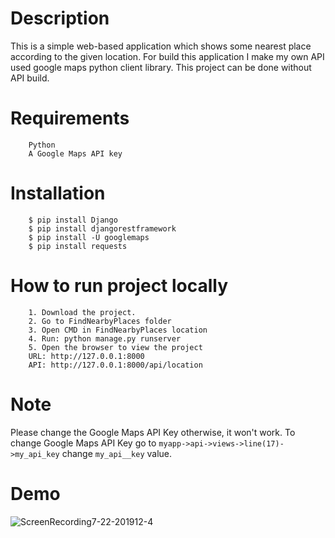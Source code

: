 # Description
This is a simple web-based application which shows some nearest place according to the given location. For build this application I make my own API used google maps python client library. This project can be done without API build. 


# Requirements
```
    Python
    A Google Maps API key
```
    
# Installation
```
    $ pip install Django
    $ pip install djangorestframework
    $ pip install -U googlemaps 
    $ pip install requests
```
# How to run project locally
```
    1. Download the project.
    2. Go to FindNearbyPlaces folder
    3. Open CMD in FindNearbyPlaces location
    4. Run: python manage.py runserver
    5. Open the browser to view the project
    URL: http://127.0.0.1:8000
    API: http://127.0.0.1:8000/api/location
```

# Note
Please change the Google Maps API Key otherwise, it won't work. To change Google Maps API Key go to  ```myapp->api->views->line(17)->my_api_key``` change ```my_api__key``` value.

# Demo
![ScreenRecording7-22-201912-4](https://user-images.githubusercontent.com/16104417/61612415-58f8c300-ac80-11e9-8859-b2ad34c1eef8.gif)

